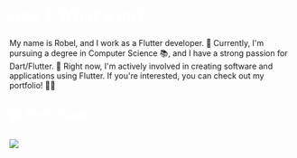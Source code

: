  <h1 align="left" style="color:white;" >Hey 👋 What's up?</h1>

###

<p align="left">My name is Robel, and I work as a Flutter developer. 🚀 Currently, I'm pursuing a degree in Computer Science 📚, and I have a strong passion for Dart/Flutter. 💙 Right now, I'm actively involved in creating software and applications using Flutter. If you're interested, you can check out my portfolio! 📱👀</p>

###

<h2 align="left" style="color:white;" >💻 Tech Stack</h2>

###

<div align="left">
  <a href="#">
    <img src="https://skillicons.dev/icons?i=dart,flutter,react native,firebase,node js,xd,figma,vscode,androidstudio,git,github&theme=dark" />
  </a>
 
</div>

###







 






  
 
